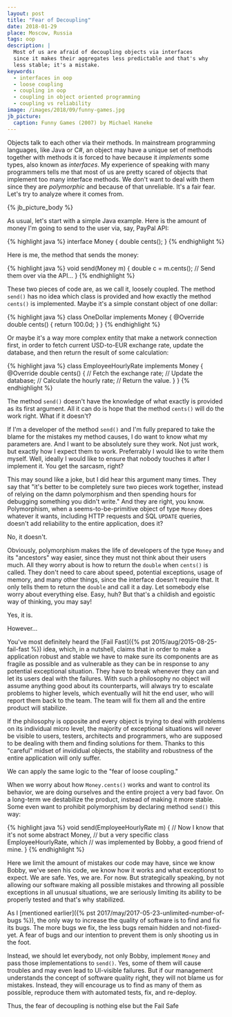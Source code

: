```yaml
---
layout: post
title: "Fear of Decoupling"
date: 2018-01-29
place: Moscow, Russia
tags: oop
description: |
  Most of us are afraid of decoupling objects via interfaces
  since it makes their aggregates less predictable and that's why
  less stable; it's a mistake.
keywords:
  - interfaces in oop
  - loose coupling
  - coupling in oop
  - coupling in object oriented programming
  - coupling vs reliability
image: /images/2018/09/funny-games.jpg
jb_picture:
  caption: Funny Games (2007) by Michael Haneke
---
```


Objects talk to each other via their methods. In mainstream programming
languages, like Java or C#, an object may have a unique set of methods
together with methods it is forced to have because it _implements_ some types,
also known as _interfaces_. My experience of speaking with many programmers
tells me that most of us are pretty scared of objects that implement too
many interface methods. We don't want to deal with them since they
are _polymorphic_ and because of that unreliable.
It's a fair fear. Let's try to analyze where it comes from.

<!--more-->

{% jb_picture_body %}

As usual, let's start with a simple Java example. Here is the amount of money
I'm going to send to the user via, say, PayPal API:

{% highlight java %}
interface Money {
  double cents();
}
{% endhighlight %}

Here is me, the method that sends the money:

{% highlight java %}
void send(Money m) {
  double c = m.cents();
  // Send them over via the API...
}
{% endhighlight %}

These two pieces of code are, as we call it, loosely coupled. The method
`send()` has no idea which class is provided and how exactly the method
`cents()` is implemented. Maybe it's a simple constant object of one dollar:

{% highlight java %}
class OneDollar implements Money {
  @Override
  double cents() {
    return 100.0d;
  }
}
{% endhighlight %}

Or maybe it's a way more complex entity that make a network connection first,
in order to fetch current USD-to-EUR exchange rate, update the database,
and then return the result of some calculation:

{% highlight java %}
class EmployeeHourlyRate implements Money {
  @Override
  double cents() {
    // Fetch the exchange rate;
    // Update the database;
    // Calculate the hourly rate;
    // Return the value.
  }
}
{% endhighlight %}

The method `send()` doesn't have the knowledge of what exactly is provided
as its first argument. All it can do is hope that the method `cents()` will
do the work right. What if it doesn't?

If I'm a developer of the method `send()` and I'm fully prepared to take the
blame for the mistakes my method causes, I do want to know what my parameters are.
And I want to be absolutely sure they work. Not just work, but exactly how I expect
them to work. Preferrably I would like to write them myself. Well, ideally
I would like to ensure that nobody touches it after I implement it. You get
the sarcasm, right?

This may sound like a joke, but I did hear this argument many times. They say
that "it's better to be completely sure two pieces work together, instead of
relying on the damn polymorphism and then spending hours for debugging something
you didn't write." And they are right, you know. Polymorphism, when
a seems-to-be-primitive object of type `Money` does whatever it wants, including
HTTP requests and SQL `UPDATE` queries, doesn't add reliability to the entire
application, does it?

No, it doesn't.

Obviously, polymorphism makes the life of developers of the type `Money` and its
"ancestors" way easier, since they must not think about their users much.
All they worry about is how to return the `double` when `cents()` is called.
They don't need to care about speed, potential exceptions, usage of memory,
and many other things, since the interface doesn't require that. It only
tells them to return the `double` and call it a day. Let somebody else
worry about everything else. Easy, huh? But that's a childish and egoistic way
of thinking, you may say!

Yes, it is.

However...

You've most definitely heard the [Fail Fast]({% pst 2015/aug/2015-08-25-fail-fast %}) idea,
which, in a nutshell, claims that in order to make a application robust
and stable we have to make sure its components are as fragile as possible and
as vulnerable as they can be in response to any potential exceptional situation.
They have to break whenever they can and let its users deal with the failures.
With such a philosophy no object will assume anything good about its counterparts,
will always try to escalate problems to higher levels, which eventually will
hit the end user, who will report them back to the team. The team will fix them
all and the entire product will stabilize.

If the philosophy is opposite and every object is trying to deal with
problems on its individual micro level, the majority of exceptional situations
will never be visible to users, testers, architects and programmers, who are
supposed to be dealing with them and finding solutions for them. Thanks to this
"careful" midset of invididual objects, the stability and robustness of the
entire application will only suffer.

We can apply the same logic to the "fear of loose coupling."

When we worry about how `Money.cents()` works and want to control its behavior,
we are doing ourselves and the entire project a very bad favor. On a long-term
we destabilize the product, instead of making it more stable. Some even
want to prohibit polymorphism by declaring method `send()` this way:

{% highlight java %}
void send(EmployeeHourlyRate m) {
  // Now I know that it's not some abstract Money,
  // but a very specific class EmployeeHourlyRate, which
  // was implemented by Bobby, a good friend of mine.
}
{% endhighlight %}

Here we limit the amount of mistakes our code may have, since we know Bobby,
we've seen his code, we know how it works and what exceptionst to expect.
We are safe. Yes, we are. For now. But strategically speaking, by not
allowing our software making all possible mistakes and throwing all possible
exceptions in all unusual situations, we are seriously limiting its ability
to be properly tested and that's why stabilized.

As I [mentioned earlier]({% pst 2017/may/2017-05-23-unlimited-number-of-bugs %}),
the only way to increase the quality of software is to find and fix its bugs.
The more bugs we fix, the less bugs remain hidden and not-fixed-yet. A fear
of bugs and our intention to prevent them is only shooting us in the foot.

Instead, we should let everybody, not only Bobby, implement `Money` and pass
those implementations to `send()`. Yes, some of them will cause troubles
and may even lead to UI-visible failures. But if our management understands
the concept of software quality right, they will not blame us for mistakes.
Instead, they will encourage us to find as many of them as possible,
reproduce them with automated tests, fix, and re-deploy.

Thus, the fear of decoupling is nothing else but the Fail Safe
